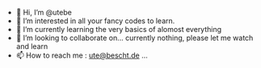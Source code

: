 - 👋 Hi, I’m @utebe
- 👀 I’m interested in all your fancy codes to learn.
- 🌱 I’m currently learning the very basics of alomost everything
- 💞️ I’m looking to collaborate on... currently nothing, please let me watch and learn
- 📫 How to reach me : ute@bescht.de ...

<!---
utebe/utebe is a ✨ special ✨ repository because its `README.md` (this file) appears on your GitHub profile.
You can click the Preview link to take a look at your changes.
--->
